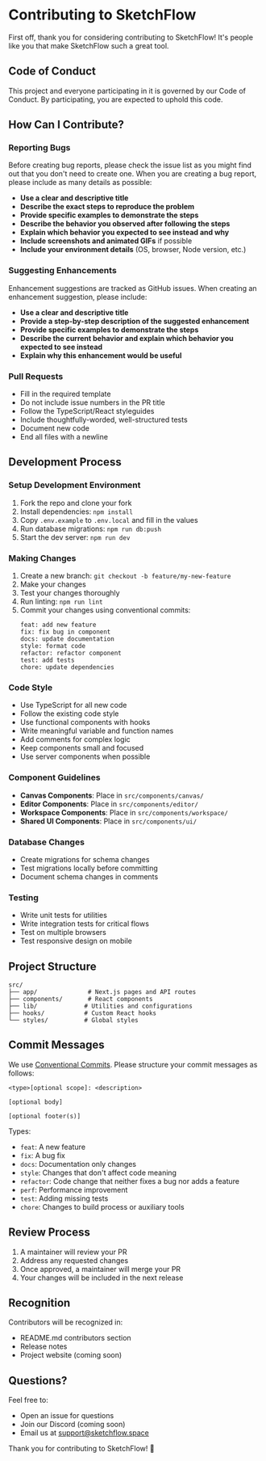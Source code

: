 # Contributing to SketchFlow

First off, thank you for considering contributing to SketchFlow! It's people like you that make SketchFlow such a great tool.

## Code of Conduct

This project and everyone participating in it is governed by our Code of Conduct. By participating, you are expected to uphold this code.

## How Can I Contribute?

### Reporting Bugs

Before creating bug reports, please check the issue list as you might find out that you don't need to create one. When you are creating a bug report, please include as many details as possible:

- **Use a clear and descriptive title**
- **Describe the exact steps to reproduce the problem**
- **Provide specific examples to demonstrate the steps**
- **Describe the behavior you observed after following the steps**
- **Explain which behavior you expected to see instead and why**
- **Include screenshots and animated GIFs** if possible
- **Include your environment details** (OS, browser, Node version, etc.)

### Suggesting Enhancements

Enhancement suggestions are tracked as GitHub issues. When creating an enhancement suggestion, please include:

- **Use a clear and descriptive title**
- **Provide a step-by-step description of the suggested enhancement**
- **Provide specific examples to demonstrate the steps**
- **Describe the current behavior and explain which behavior you expected to see instead**
- **Explain why this enhancement would be useful**

### Pull Requests

- Fill in the required template
- Do not include issue numbers in the PR title
- Follow the TypeScript/React styleguides
- Include thoughtfully-worded, well-structured tests
- Document new code
- End all files with a newline

## Development Process

### Setup Development Environment

1. Fork the repo and clone your fork
2. Install dependencies: `npm install`
3. Copy `.env.example` to `.env.local` and fill in the values
4. Run database migrations: `npm run db:push`
5. Start the dev server: `npm run dev`

### Making Changes

1. Create a new branch: `git checkout -b feature/my-new-feature`
2. Make your changes
3. Test your changes thoroughly
4. Run linting: `npm run lint`
5. Commit your changes using conventional commits:
   ```
   feat: add new feature
   fix: fix bug in component
   docs: update documentation
   style: format code
   refactor: refactor component
   test: add tests
   chore: update dependencies
   ```

### Code Style

- Use TypeScript for all new code
- Follow the existing code style
- Use functional components with hooks
- Write meaningful variable and function names
- Add comments for complex logic
- Keep components small and focused
- Use server components when possible

### Component Guidelines

- **Canvas Components**: Place in `src/components/canvas/`
- **Editor Components**: Place in `src/components/editor/`
- **Workspace Components**: Place in `src/components/workspace/`
- **Shared UI Components**: Place in `src/components/ui/`

### Database Changes

- Create migrations for schema changes
- Test migrations locally before committing
- Document schema changes in comments

### Testing

- Write unit tests for utilities
- Write integration tests for critical flows
- Test on multiple browsers
- Test responsive design on mobile

## Project Structure

```
src/
├── app/              # Next.js pages and API routes
├── components/       # React components
├── lib/             # Utilities and configurations
├── hooks/           # Custom React hooks
└── styles/          # Global styles
```

## Commit Messages

We use [Conventional Commits](https://www.conventionalcommits.org/). Please structure your commit messages as follows:

```
<type>[optional scope]: <description>

[optional body]

[optional footer(s)]
```

Types:

- `feat`: A new feature
- `fix`: A bug fix
- `docs`: Documentation only changes
- `style`: Changes that don't affect code meaning
- `refactor`: Code change that neither fixes a bug nor adds a feature
- `perf`: Performance improvement
- `test`: Adding missing tests
- `chore`: Changes to build process or auxiliary tools

## Review Process

1. A maintainer will review your PR
2. Address any requested changes
3. Once approved, a maintainer will merge your PR
4. Your changes will be included in the next release

## Recognition

Contributors will be recognized in:

- README.md contributors section
- Release notes
- Project website (coming soon)

## Questions?

Feel free to:

- Open an issue for questions
- Join our Discord (coming soon)
- Email us at support@sketchflow.space

Thank you for contributing to SketchFlow! 🎉
